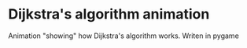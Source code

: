 # Dijkstra's algorithm animation

Animation "showing" how Dijkstra's algorithm works. Writen in pygame

